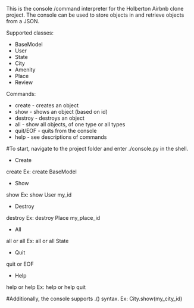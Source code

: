 This is the console /command interpreter for the Holberton Airbnb clone project. The console can be used to store objects in and retrieve objects from a JSON.

Supported classes:

- BaseModel
- User
- State
- City
- Amenity
- Place
- Review

Commands:
	
- create - creates an object
- show - shows an object (based on id)
- destroy - destroys an object
- all - show all objects, of one type or all types
- quit/EOF - quits from the console
- help - see descriptions of commands

#To start, navigate to the project folder and enter ./console.py in the shell.

- Create

create <class name> Ex: create BaseModel


- Show

show <class name> <object id> Ex: show User my_id


- Destroy

destroy <class name> <object id> Ex: destroy Place my_place_id


- All

all or all <class name> Ex: all or all State


- Quit

quit or EOF


- Help

help or help <command> Ex: help or help quit

#Additionally, the console supports <class name>.<command>(<parameters>) syntax. Ex: City.show(my_city_id)
